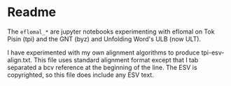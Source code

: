 # Readme

The `eflomal_*` are jupyter notebooks experimenting with eflomal on Tok Pisin (tpi) and the GNT (byz) and Unfolding Word's ULB (now ULT).

I have experimented with my own alignment algorithms to produce tpi-esv-align.txt. This file uses standard alignment format except that I tab separated a bcv reference at the beginning of the line. The ESV is copyrighted, so this file does include any ESV text.